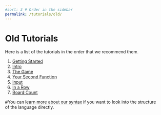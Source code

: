```yaml
---
#sort: 3 # Order in the sidebar
permalink: /tutorials/old/
---
```

 
# Old Tutorials

Here is a list of the tutorials in the order that we recommend them.

1. [Getting Started](GettingStarted)
2. [Intro](Intro)
3. [The Game](TheGame)
4. [Your Second Function](Function)
5. [Input](Input)
6. [In a Row](InARow)
7. [Board Count](BoardCount)

#You can [learn more about our syntax](../Documentation/Syntax) if you want to look into the structure of the language directly.
